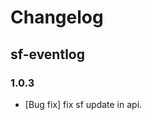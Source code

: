 # Changelog

## sf-eventlog
### 1.0.3

* [Bug fix] fix sf update in api.
<!-- To add a new entry write: -->
<!-- ### version / full date -->
<!-- * [Update/Bug fix] message that describes the changes that you apply -->